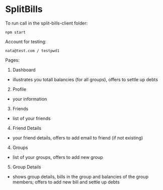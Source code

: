 # SplitBills

To run call in the split-bills-client folder:

    npm start

Account for testing:

    nata@test.com / testpwd1

Pages:

1. Dashboard
  * illustrates you totall balancies (for all groups), offers to settle up debts
2. Profile
  * your information
3. Friends
  * list of your friends
4. Friend Details
  * your friend details, offers to add email to friend (if not existing)
4. Groups
  * list of your groups, offers to add new group
5. Group Details
  * shows group details, bills in the group and balancies of the group members; offers to add new bill and settle up debts
